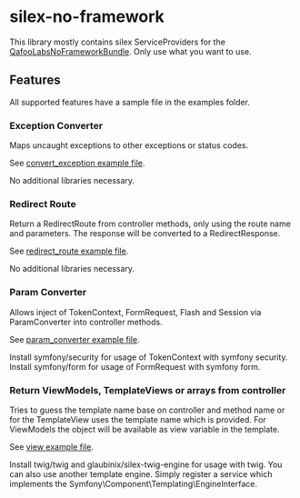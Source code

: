 # silex-no-framework

This library mostly contains silex ServiceProviders for the [QafooLabsNoFrameworkBundle](https://github.com/QafooLabs/QafooLabsNoFrameworkBundle). Only use what you want to use.

## Features
All supported features have a sample file in the examples folder.

### Exception Converter
Maps uncaught exceptions to other exceptions or status codes.

See [convert_exception example file](examples/convert_exception.php).

No additional libraries necessary.

### Redirect Route
Return a RedirectRoute from controller methods, only using the route name and parameters. The response will be converted to a RedirectResponse.

See [redirect_route example file](examples/redirect_route.php).

No additional libraries necessary.

### Param Converter
Allows inject of TokenContext, FormRequest, Flash and Session via ParamConverter into controller methods.

See [param_converter example file](examples/param_converter.php).

Install symfony/security for usage of TokenContext with symfony security.
Install symfony/form for usage of FormRequest with symfony form.

### Return ViewModels, TemplateViews or arrays from controller
Tries to guess the template name base on controller and method name or for the TemplateView uses the template name which is provided. For ViewModels the object will be available as view variable in the template.

See [view example file](examples/view.php).

Install twig/twig and glaubinix/silex-twig-engine for usage with twig. You can also use another template engine. Simply register a service which implements the Symfony\Component\Templating\EngineInterface.
